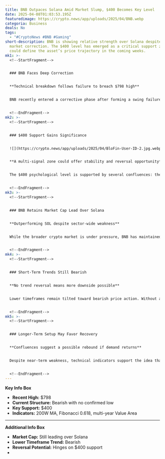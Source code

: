 ```yaml
---
title: BNB Outpaces Solana Amid Market Slump, $400 Becomes Key Level
date: 2025-04-08T01:03:53.195Z
featuredimage: https://crypto.news/app/uploads/2025/04/BNB.webp
categoria: Business
deals: No
tags:
  - "#CryptoNews #BNB #Gaming"
short-description: BNB is showing relative strength over Solana despite ongoing
  market correction. The $400 level has emerged as a critical support zone that
  could define the asset’s price trajectory in the coming weeks.
mk1: >-
  <!--StartFragment-->


  ### BNB Faces Deep Correction


  **Technical breakdown follows failure to breach $798 high**


  BNB recently entered a corrective phase after forming a swing failure pattern near its all-time high of $798. Since then, the price has declined without a confirmed bottom. The current market structure suggests continued downside unless strong bullish momentum emerges.


  <!--EndFragment-->
mk2: >-
  <!--StartFragment-->


  ### $400 Support Gains Significance


  ![](https://crypto.news/app/uploads/2025/04/BloFin-User-ID-2.jpg.webp)


  **A multi-signal zone could offer stability and reversal opportunity**


  The $400 psychological level is supported by several confluences: the 200-week moving average, 0.618 Fibonacci retracement, and a major weekly swing low. Despite a brief dip below this value zone, no strong bullish reversal has yet occurred. If momentum fails to shift, a full test of this level appears likely.


  <!--EndFragment-->
mk3: >-
  <!--StartFragment-->


  ### BNB Retains Market Cap Lead Over Solana


  **Outperforming SOL despite sector-wide weakness**


  While the broader crypto market is under pressure, BNB has maintained a higher market capitalization than Solana, signaling investor confidence. This relative strength may position BNB to recover more quickly when bullish sentiment returns.


  <!--EndFragment-->
mk4: >-
  <!--StartFragment-->


  ### Short-Term Trends Still Bearish


  **No trend reversal means more downside possible**


  Lower timeframes remain tilted toward bearish price action. Without a clear structural shift or surge in buying volume, BNB could continue drifting downward. The $400 level remains a critical battleground for bulls and bears alike.


  <!--EndFragment-->
mk5: >-
  <!--StartFragment-->


  ### Longer-Term Setup May Favor Recovery


  **Confluences suggest a possible rebound if demand returns**


  Despite near-term weakness, technical indicators support the idea that the $400 zone may become a key turning point. If demand builds at this level, BNB could stage a significant recovery and re-enter the long-term range above.


  <!--EndFragment-->
---
```

<!--StartFragment-->

**Key Info Box**

* **Recent High:** $798
* **Current Structure:** Bearish with no confirmed low
* **Key Support:** $400
* **Indicators:** 200W MA, Fibonacci 0.618, multi-year Value Area

- - -

**Additional Info Box**

* **Market Cap:** Still leading over Solana
* **Lower Timeframe Trend:** Bearish
* **Reversal Potential:** Hinges on $400 support
*

<!--EndFragment-->